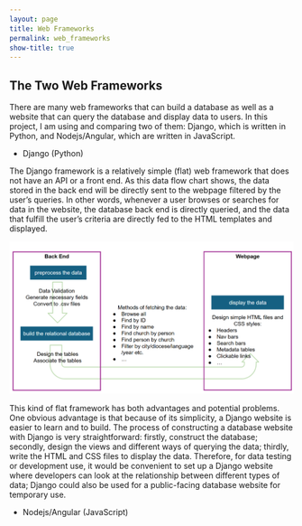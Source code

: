 ```yaml
---
layout: page
title: Web Frameworks
permalink: web_frameworks
show-title: true
---
```


## The Two Web Frameworks

There are many web frameworks that can build a database as well as a website that can query the database and display data to users. In this project, I am using and comparing two of them: Django, which is written in Python, and Nodejs/Angular, which are written in JavaScript. 

- Django (Python)

The Django framework is a relatively simple (flat) web framework that does not have an API or a front end. As this data flow chart shows, the data stored in the back end will be directly sent to the webpage filtered by the user’s queries. In other words, whenever a user browses or searches for data in the website, the database back end is directly queried, and the data that fulfill the user’s criteria are directly fed to the HTML templates and displayed. 

<p align="center">
    <img src="assets/img/django.png" width="700"/>
</p>

This kind of flat framework has both advantages and potential problems. One obvious advantage is that because of its simplicity, a Django website is easier to learn and to build. The process of constructing a database website with Django is very straightforward: firstly, construct the database; secondly, design the views and different ways of querying the data; thirdly, write the HTML and CSS files to display the data. Therefore, for data testing or development use, it would be convenient to set up a Django website where developers can look at the relationship between different types of data; Django could also be used for a public-facing database website for temporary use. 

- Nodejs/Angular (JavaScript)

